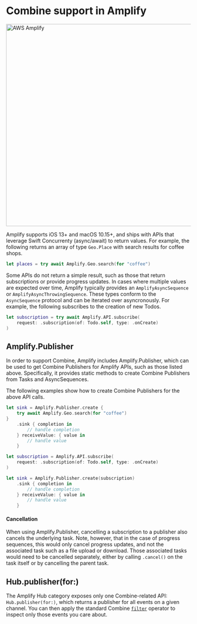 # Combine support in Amplify

<img src="https://s3.amazonaws.com/aws-mobile-hub-images/aws-amplify-logo.png" alt="AWS Amplify" width="550" >

Amplify supports iOS 13+ and macOS 10.15+, and ships with APIs that leverage Swift Concurrenty (async/await) to return values. For example, the following returns an array of type `Geo.Place` with search results for coffee shops.

```swift
let places = try await Amplify.Geo.search(for "coffee")
```

Some APIs do not return a simple result, such as those that return subscriptions or provide progress updates. In cases where multiple values are expected over time, Amplify typically provides an `AmplifyAsyncSequence` or `AmplifyAsyncThrowingSequence`. These types conform to the `AsyncSequence` protocol and can be iterated over asyncronously. For example, the following subscribes to the creation of new Todos.

```swift
let subscription = try await Amplify.API.subscribe(
    request: .subscription(of: Todo.self, type: .onCreate)
)
```

## Amplify.Publisher

In order to support Combine, Amplify includes Amplify.Publisher, which can be used to get Combine Publishers for Amplify APIs, such as those listed above. Specifically, it provides static methods to create Combine Publishers from Tasks and AsyncSequences.

The following examples show how to create Combine Publishers for the above API calls.

```swift
let sink = Amplify.Publisher.create {
    try await Amplify.Geo.search(for "coffee")
}
    .sink { completion in
        // handle completion
    } receiveValue: { value in
        // handle value
    }
```

```swift
let subscription = Amplify.API.subscribe(
    request: .subscription(of: Todo.self, type: .onCreate)
)

let sink = Amplify.Publisher.create(subscription)
    .sink { completion in
        // handle completion
    } receiveValue: { value in
        // handle value
    }
```


#### Cancellation

When using Amplify.Publisher, cancelling a subscription to a publisher also cancels the underlying task. Note, however, that in the case of progress sequences, this would only cancel progress updates, and not the associated task such as a file upload or download. Those associated tasks would need to be cancelled separately, either by calling `.cancel()` on the task itself or by cancelling the parent task.

## Hub.publisher(for:)

The Amplify Hub category exposes only one Combine-related API: `Hub.publisher(for:)`, which returns a publisher for all events on a given channel. You can then apply the standard Combine [`filter`](https://developer.apple.com/documentation/combine/anypublisher/filter(_:)) operator to inspect only those events you care about.
